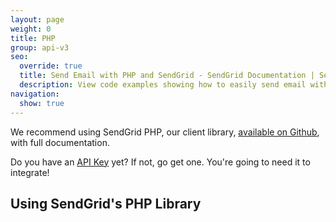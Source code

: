 ```yaml
---
layout: page
weight: 0
title: PHP
group: api-v3
seo:
  override: true
  title: Send Email with PHP and SendGrid - SendGrid Documentation | SendGrid
  description: View code examples showing how to easily send email with PHP using cURL and SendGrid. Further explore SendGrid's email sending PHP library.
navigation:
  show: true
---
```

<call-out>

We recommend using SendGrid PHP, our client library, <a href="https://github.com/sendgrid/sendgrid-php">available on Github</a>, with full documentation.

</call-out>

<call-out>

Do you have an [API Key](https://app.sendgrid.com/settings/api_keys) yet? If not, go get one. You're going to need it to integrate!

</call-out>

## Using SendGrid's PHP Library 	
<script src="https://gist.github.com/sendgrid-gists/bd1b8a0b2adce2acf72aa8ecb82b51a5.js"></script>
